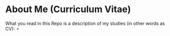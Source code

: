 # About Me (Curriculum Vitae)
What you read in this Repo is a description of my studies (in other words as CV):
&#9900; 
